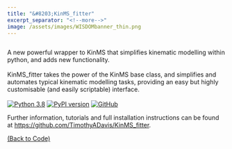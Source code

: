 ```yaml
---
title: "&#8203;KinMS_fitter"
excerpt_separator: "<!--more-->"
image: /assets/images/WISDOMbanner_thin.png
---
```

<figure style="width: 200px" class="align-left"><a href="{{ site.baseurl }}{{page.url}}">
  <img src="{{ site.url }}{{ site.baseurl }}/assets/images/Fitter_image.png" alt=""></a>
</figure>


A new powerful wrapper to KinMS that simplifies kinematic modelling within python, and adds new functionality.<br><br>
KinMS_fitter takes the power of the KinMS base class, and simplifies and automates typical kinematic modelling tasks, providing an easy but highly customisable (and easily scriptable) interface.<br><br>
[![Python 3.8](https://img.shields.io/badge/python-3.8-blue.svg)](https://www.python.org/downloads/release/python-382/) [![PyPI version](https://badge.fury.io/py/kinms-fitter.svg)](https://badge.fury.io/py/kinms-fitter) [![GitHub](https://img.shields.io/badge/github-view%20repo-red)](https://github.com/TimothyADavis/KinMS_fitter)
<br>
<!--more-->

Further information, tutorials and full installation instructions can be found at <a href="https://github.com/TimothyADavis/KinMS_fitter">https://github.com/TimothyADavis/KinMS_fitter</a>.

<a href="{{ site.url }}{{ site.baseurl }}/codes/">(Back to Code)</a>
	